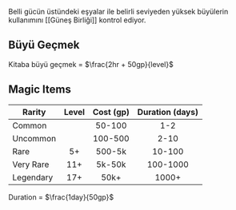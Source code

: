 Belli gücün üstündeki eşyalar ile belirli seviyeden yüksek büyülerin kullanımını [[Güneş Birliği]] kontrol ediyor.  
  
## Büyü Geçmek  
  
Kitaba büyü geçmek = $\frac{2hr + 50gp}{level}$  
  
## Magic Items  
  
| Rarity    | Level | Cost (gp) | Duration (days) |  
|-----------|:-----:|:---------:|:---------------:|  
| Common    |       |   50-100  |       1-2       |  
| Uncommon  |       |  100-500  |       2-10      |  
| Rare      |   5+  |   500-5k  |      10-100     |  
| Very Rare |  11+  |   5k-50k  |     100-1000    |  
| Legendary |  17+  |    50k+   |      1000+      |  
  
Duration = $\frac{1day}{50gp}$